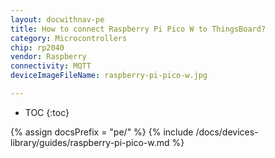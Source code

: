 ```yaml
---
layout: docwithnav-pe
title: How to connect Raspberry Pi Pico W to ThingsBoard?
category: Microcontrollers
chip: rp2040
vendor: Raspberry
connectivity: MQTT
deviceImageFileName: raspberry-pi-pico-w.jpg

---
```


* TOC
{:toc}

{% assign docsPrefix = "pe/" %}
{% include /docs/devices-library/guides/raspberry-pi-pico-w.md %}
